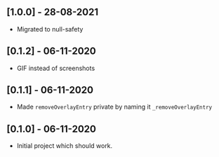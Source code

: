 ## [1.0.0] - 28-08-2021

* Migrated to null-safety


## [0.1.2] - 06-11-2020

* GIF instead of screenshots


## [0.1.1] - 06-11-2020

* Made `removeOverlayEntry` private by naming it `_removeOverlayEntry`


## [0.1.0] - 06-11-2020

* Initial project which should work.
